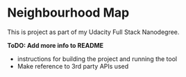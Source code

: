 # Neighbourhood Map

This is project as part of my Udacity Full Stack Nanodegree.

**ToDO: Add more info to README**
- instructions for building the project and running the tool
- Make reference to 3rd party APIs used
